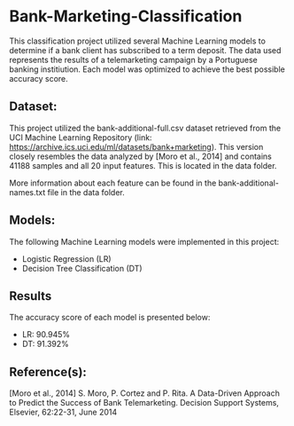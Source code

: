 # Bank-Marketing-Classification

This classification project utilized several Machine Learning models to determine if a bank client has subscribed to a term deposit. The data used represents the results of a telemarketing campaign by a Portuguese banking institiution. Each model was optimized to achieve the best possible accuracy score.

## Dataset:

This project utilized the bank-additional-full.csv dataset retrieved from the UCI Machine Learning Repository (link: https://archive.ics.uci.edu/ml/datasets/bank+marketing). This version closely resembles the data analyzed by [Moro et al., 2014] and contains 41188 samples and all 20 input features. This is located in the data folder.

More information about each feature can be found in the bank-additional-names.txt file in the data folder.

## Models:

The following Machine Learning models were implemented in this project:

- Logistic Regression (LR)
- Decision Tree Classification (DT)

## Results

The accuracy score of each model is presented below:

- LR: 90.945%
- DT: 91.392%

## Reference(s):

[Moro et al., 2014] S. Moro, P. Cortez and P. Rita. A Data-Driven Approach to Predict the Success of Bank Telemarketing. Decision Support Systems, Elsevier, 62:22-31, June 2014
